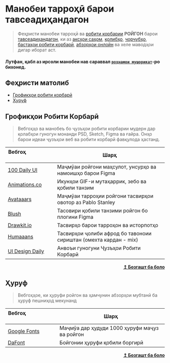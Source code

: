 # Манобеи тарроҳӣ барои тавсеадиҳандагон

>Феҳристи манобеи тарроҳӣ ва [робити корбарии](# "UI") **РОЙГОН** барои  [тавсеадиҳандагон](# "Developers"), ки аз [аксҳои саҳом](# "stock photos"), [қолибҳо](# "templates"), [чорчубҳо](# "frameworks"), [бастаҳои робити корбарӣ](# "UI Kits"), [абзорҳои онлойн](# "online tools") ва хеле маводҳои дигар иборат аст.

#### Лутфан, қабл аз ирсоли манобеи нав сараввал [`роҳнамои мушорикат`](./contributing.md)-ро бихонед.

## Феҳристи матолиб

- [Грофикҳои робити корбарӣ](#грофикҳои-робити-корбарӣ "UI Graphics")
- [Ҳуруф](#ҳуруф "Fonts")

## Грофикҳои Робити Корбарӣ

>Вебгоҳҳо ва манобеъ бо ҷузъҳои робити корбарии мудерн дар қолабҳои гуногун монанди PSD, Sketch, Figma ва ғайра. Онҳо барои идеаи ҷузъҳои веб ва робити корбарӣ фавқулода ҳастанд.

| Вебгоҳ&nbsp; &nbsp; &nbsp; &nbsp; &nbsp; &nbsp; &nbsp; &nbsp; &nbsp; &nbsp; &nbsp; &nbsp; &nbsp; &nbsp;  | Шарҳ                                                               |
| -------------------------------------------------------------------------------------------------------- | ------------------------------------------------------------------ |
| [100 Daily UI](https://100dailyui.webflow.io/)                                                           | Маҷмӯаи ройгони маҳсулот, унсурҳо ва намоишҳо барои Figma          |
| [Animations.co](http://animaticons.co/)                                                                  | Икунҳои GIF-и мутаҳаррик, зебо ва қобили танзим                    |
| [Avataaars](https://avataaars.com/)                                                                      | Маҷмӯаи тарроҳии ройгони тасвирҳои овотор аз Pablo Stanley         |
| [Blush](https://blush.design/)                                                                           | Тасовири қобили танзими ройгон бо плогини Figma                    |
| [Drawkit.io](https://www.drawkit.io/)                                                                    | Тасвирҳо барои тарроҳон ва исторпотҳо                              |
| [Humaaans](https://www.humaaans.com/)                                                                    | Тасвирҳои ҷолиби афрод бо тавоноии сириштан (омехта кардан - mix)  |
| [UI Design Daily](https://uidesigndaily.com/)                                                            | Анвоъи гуногуни Ҷузъҳои Робити Корбарӣ                             |

<div align="right">
    <b><a href="#феҳристи-матолиб">↥ Бозгашт ба боло</a></b>
</div>

## Ҳуруф

>Вебгоҳҳое, ки ҳуруфи ройгон ва ҳамчунин абзорҳои мубтанӣ ба ҳуруф пешниҳод мекунанд

| Вебгоҳ&nbsp; &nbsp; &nbsp; &nbsp; &nbsp; &nbsp; &nbsp; &nbsp; &nbsp; &nbsp; &nbsp; &nbsp; &nbsp; &nbsp; | Шарҳ                                                               |
| ------------------------------------------------------------------------------------------------------- | ------------------ |
| [Google Fonts](https://fonts.google.com/)                                                               | Маҷмӯа дар ҳудуди 1000 ҳуруфи маҷуз ва ройгон |
| [DaFont](https://www.dafont.com/)                                                                       | Бойгонии ҳуруфи қобили боргирӣ |

<div align="right">
    <b><a href="#феҳристи-матолиб">↥ Бозгашт ба боло</a></b>
</div>

